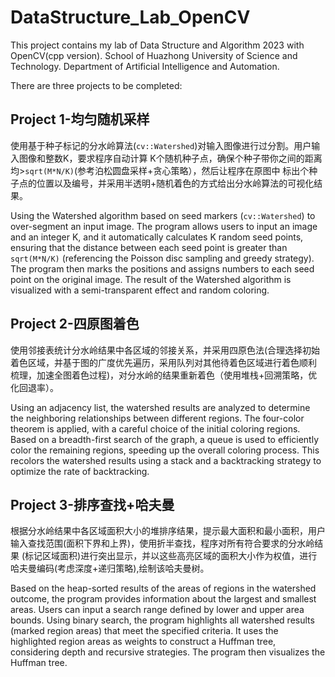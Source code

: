 # DataStructure_Lab_OpenCV
This project contains my lab of Data Structure and Algorithm 2023 with OpenCV(cpp version).
School of Huazhong University of Science and Technology.
Department of Artificial Intelligence and Automation.

There are three projects to be completed:

## Project 1-均匀随机采样

使用基于种子标记的分水岭算法(`cv::Watershed`)对输入图像进行过分割。用户输入图像和整数K，要求程序自动计算
K个随机种子点，确保个种子带你之间的距离均>`sqrt(M*N/K)`(参考泊松圆盘采样+贪心策略），然后让程序在原图中
标出个种子点的位置以及编号，并采用半透明+随机着色的方式给出分水岭算法的可视化结果。

Using the Watershed algorithm based on seed markers (`cv::Watershed`) to over-segment an input image. 
The program allows users to input an image and an integer K, and it automatically calculates K random seed points, 
ensuring that the distance between each seed point is greater than `sqrt(M*N/K)` (referencing the Poisson disc sampling and greedy strategy). 
The program then marks the positions and assigns numbers to each seed point on the original image. The result of the Watershed algorithm is 
visualized with a semi-transparent effect and random coloring.

## Project 2-四原图着色

使用邻接表统计分水岭结果中各区域的邻接关系，并采用四原色法(合理选择初始着色区域，并基于图的广度优先遍历，采用队列对其他待着色区域进行着色顺利
梳理，加速全图着色过程)，对分水岭的结果重新着色（使用堆栈+回溯策略，优化回退率）。

Using an adjacency list, the watershed results are analyzed to determine the neighboring relationships between different regions. The four-color theorem is applied, with a careful choice of the initial coloring regions. Based on a breadth-first search of the graph, a queue is used to efficiently color the remaining regions, speeding up the overall coloring process. This recolors the watershed results using a stack and a backtracking strategy to optimize the rate of backtracking.

## Project 3-排序查找+哈夫曼

根据分水岭结果中各区域面积大小的堆排序结果，提示最大面积和最小面积，用户输入查找范围(面积下界和上界)，使用折半查找，程序对所有符合要求的分水岭结果
(标记区域面积)进行突出显示，并以这些高亮区域的面积大小作为权值，进行哈夫曼编码(考虑深度+递归策略),绘制该哈夫曼树。

Based on the heap-sorted results of the areas of regions in the watershed outcome, the program provides information about the largest and smallest areas. Users can input a search range defined by lower and upper area bounds. Using binary search, the program highlights all watershed results (marked region areas) that meet the specified criteria. It uses the highlighted region areas as weights to construct a Huffman tree, considering depth and recursive strategies. The program then visualizes the Huffman tree.

